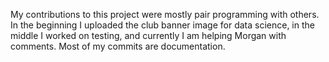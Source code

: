 My contributions to this project were mostly pair programming with others. In the beginning I uploaded the club banner image for data science, in the middle I worked on testing, and currently I am helping Morgan with comments. Most of my commits are documentation.
